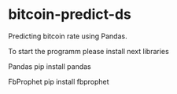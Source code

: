 # bitcoin-predict-ds
Predicting bitcoin rate using Pandas.


To start the programm please install next libraries 

Pandas
pip install pandas

FbProphet
pip install fbprophet
